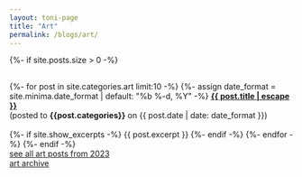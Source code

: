 ```yaml
---
layout: toni-page
title: "Art"
permalink: /blogs/art/
---
```

{%- if site.posts.size > 0 -%}
<p style="height: 2px;"></p>
{%- for post in site.categories.art limit:10 -%}
    {%- assign date_format = site.minima.date_format | default: "%b %-d, %Y" -%}
    <b><a class="post-link" href="{{ post.url | relative_url }}">{{ post.title | escape }}</a></b><br>
    (posted to <b>{{post.categories}}</b> on {{ post.date | date: date_format }})
    <br><br>
        {%- if site.show_excerpts -%}
        {{ post.excerpt }}
        {%- endif -%}
    {%- endfor -%}
{%- endif -%}
<br>
<a href="/blogs/art/2023/">see all art posts from 2023</a>
<br><a href="/blogs/art/archive/">art archive</a>